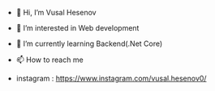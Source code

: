 - 👋 Hi, I’m Vusal Hesenov
- 👀 I’m interested in Web development 
- 🌱 I’m currently learning Backend(.Net Core)

- 📫 How to reach me
- instagram : https://www.instagram.com/vusal.hesenov0/

<!---
VusalHasanov0/VusalHasanov0 is a ✨ special ✨ repository because its `README.md` (this file) appears on your GitHub profile.
You can click the Preview link to take a look at your changes.
--->
